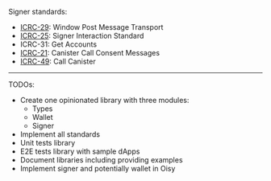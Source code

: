 Signer standards:

- [ICRC-29](https://github.com/dfinity/wg-identity-authentication/blob/main/topics/icrc_29_window_post_message_transport.md): Window Post Message Transport
- [ICRC-25](https://github.com/dfinity/wg-identity-authentication/blob/main/topics/icrc_25_signer_interaction_standard.md#summary): Signer Interaction Standard
- ICRC-31: Get Accounts
- [ICRC-21](https://github.com/dfinity/wg-identity-authentication/blob/main/topics/ICRC-21/icrc_21_consent_msg.md): Canister Call Consent Messages
- [ICRC-49](https://github.com/dfinity/wg-identity-authentication/blob/main/topics/icrc_49_call_canister.md): Call Canister

---

TODOs:

- Create one opinionated library with three modules:
  - Types
  - Wallet
  - Signer
- Implement all standards
- Unit tests library
- E2E tests library with sample dApps
- Document libraries including providing examples
- Implement signer and potentially wallet in Oisy
